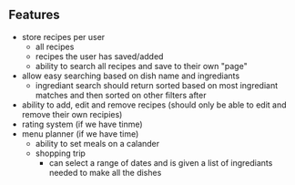 
## Features

- store recipes per user
  - all recipes
  - recipes the user has saved/added
  - ability to search all recipes and save to their own "page"
- allow easy searching based on dish name and ingrediants
  - ingrediant search should return sorted based on most ingrediant matches and then sorted on other filters after
- ability to add, edit and remove recipes (should only be able to edit and remove their own recipies)
- rating system (if we have tinme)
- menu planner (if we have time)
  - ability to set meals on a calander
  - shopping trip
    - can select a range of dates and is given a list of ingrediants needed to make all the dishes 

